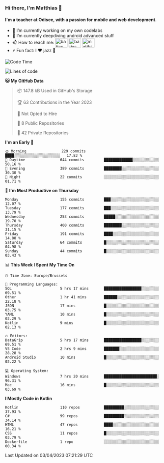 ### Hi there, I'm Matthias 👋

#### I'm a teacher at Odisee, with a passion for mobile and web development.

- 🔭 I’m currently working on my own codelabs
- 🌱 I’m currently deepdiving android advanced stuff
- 📫 How to reach me: <a href="https://dev.to/batjas" target="_blank"><img align="center" src="https://raw.githubusercontent.com/rahuldkjain/github-profile-readme-generator/master/src/images/icons/Social/devto.svg" alt="batjas" height="30" width="40" /></a>
<a href="https://twitter.com/batjas" target="_blank"><img align="center" src="https://raw.githubusercontent.com/rahuldkjain/github-profile-readme-generator/master/src/images/icons/Social/twitter.svg" alt="batjas" height="30" width="40" /></a>
<a href="https://linkedin.com/in/matthiasdruwé" target="_blank"><img align="center" src="https://raw.githubusercontent.com/rahuldkjain/github-profile-readme-generator/master/src/images/icons/Social/linked-in-alt.svg" alt="matthiasdruwé" height="30" width="40" /></a>
- ⚡ Fun fact: I ❤ jazz 🎷


<!--START_SECTION:waka-->
![Code Time](http://img.shields.io/badge/Code%20Time-694%20hrs%2036%20mins-blue)

![Lines of code](https://img.shields.io/badge/From%20Hello%20World%20I%27ve%20Written-1.3%20million%20lines%20of%20code-blue)

**🐱 My GitHub Data** 

> 📦 147.8 kB Used in GitHub's Storage 
 > 
> 🏆 63 Contributions in the Year 2023
 > 
> 🚫 Not Opted to Hire
 > 
> 📜 8 Public Repositories 
 > 
> 🔑 42 Private Repositories 
 > 
**I'm an Early 🐤** 

```text
🌞 Morning                229 commits         ████░░░░░░░░░░░░░░░░░░░░░   17.83 % 
🌆 Daytime                644 commits         █████████████░░░░░░░░░░░░   50.16 % 
🌃 Evening                389 commits         ████████░░░░░░░░░░░░░░░░░   30.30 % 
🌙 Night                  22 commits          ░░░░░░░░░░░░░░░░░░░░░░░░░   01.71 % 
```
📅 **I'm Most Productive on Thursday** 

```text
Monday                   155 commits         ███░░░░░░░░░░░░░░░░░░░░░░   12.07 % 
Tuesday                  177 commits         ███░░░░░░░░░░░░░░░░░░░░░░   13.79 % 
Wednesday                253 commits         █████░░░░░░░░░░░░░░░░░░░░   19.70 % 
Thursday                 400 commits         ████████░░░░░░░░░░░░░░░░░   31.15 % 
Friday                   191 commits         ████░░░░░░░░░░░░░░░░░░░░░   14.88 % 
Saturday                 64 commits          █░░░░░░░░░░░░░░░░░░░░░░░░   04.98 % 
Sunday                   44 commits          █░░░░░░░░░░░░░░░░░░░░░░░░   03.43 % 
```


📊 **This Week I Spent My Time On** 

```text
🕑︎ Time Zone: Europe/Brussels

💬 Programming Languages: 
SQL                      5 hrs 17 mins       █████████████████░░░░░░░░   69.51 % 
Other                    1 hr 41 mins        ██████░░░░░░░░░░░░░░░░░░░   22.18 % 
JSON                     17 mins             █░░░░░░░░░░░░░░░░░░░░░░░░   03.75 % 
YAML                     10 mins             █░░░░░░░░░░░░░░░░░░░░░░░░   02.29 % 
Kotlin                   9 mins              █░░░░░░░░░░░░░░░░░░░░░░░░   02.13 % 

🔥 Editors: 
DataGrip                 5 hrs 17 mins       █████████████████░░░░░░░░   69.51 % 
VS Code                  2 hrs 9 mins        ███████░░░░░░░░░░░░░░░░░░   28.28 % 
Android Studio           10 mins             █░░░░░░░░░░░░░░░░░░░░░░░░   02.22 % 

💻 Operating System: 
Windows                  7 hrs 20 mins       ████████████████████████░   96.31 % 
Mac                      16 mins             █░░░░░░░░░░░░░░░░░░░░░░░░   03.69 % 
```

**I Mostly Code in Kotlin** 

```text
Kotlin                   110 repos           █████████░░░░░░░░░░░░░░░░   37.93 % 
C#                       99 repos            █████████░░░░░░░░░░░░░░░░   34.14 % 
HTML                     47 repos            ████░░░░░░░░░░░░░░░░░░░░░   16.21 % 
CSS                      11 repos            █░░░░░░░░░░░░░░░░░░░░░░░░   03.79 % 
Dockerfile               1 repo              ░░░░░░░░░░░░░░░░░░░░░░░░░   00.34 % 
```




 Last Updated on 03/04/2023 07:21:29 UTC
<!--END_SECTION:waka-->
